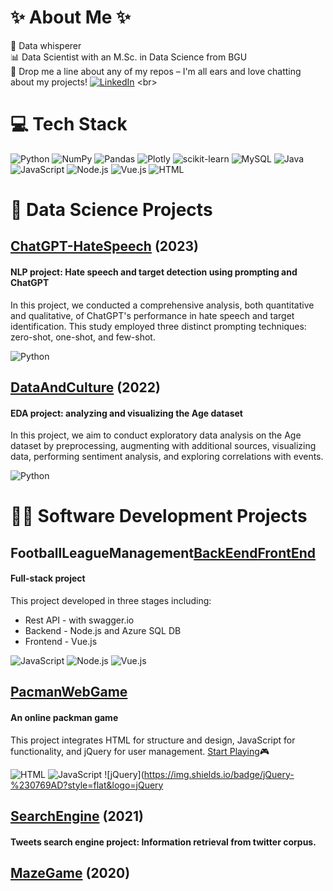 # ✨ About Me  ✨
🌟 Data whisperer <br>
📊 Data Scientist with an M.Sc. in Data Science from BGU <br>
💬 Drop me a line about any of my repos – I'm all ears and love chatting about my projects! [![LinkedIn](https://img.shields.io/badge/LinkedIn-%230077B5.svg?logo=linkedin&logoColor=white)]([https://linkedin.com/in/nitzan-barzilay](https://www.linkedin.com/in/shahar-shcheranski/)) <br>

# 💻 Tech Stack
![Python](https://img.shields.io/badge/Python-3670A0?style=flat&logo=Python&logoColor=ffdd54)  ![NumPy](https://img.shields.io/badge/Numpy-%23013243.svg?style=flat&logo=Numpy&logoColor=white) ![Pandas](https://img.shields.io/badge/Pandas-%23150458.svg?style=flat&logo=pandas&logoColor=white) ![Plotly](https://img.shields.io/badge/Plotly-%233F4F75.svg?style=flat&logo=Plotly&logoColor=white) ![scikit-learn](https://img.shields.io/badge/scikit--learn-%23F7931E.svg?style=flat&logo=scikit-learn&logoColor=white) ![MySQL](https://img.shields.io/badge/MySql-%2300f.svg?style=flat&logo=mysql&logoColor=white) ![Java](https://img.shields.io/badge/Java-3670A0.svg?style=flat&logo=java&logoColor=white) ![JavaScript](https://img.shields.io/badge/JavaScript-black?style=flat&logo=javascript
) ![Node.js](https://img.shields.io/badge/Node.js-grey?style=flat&logo=Node.js
) ![Vue.js](https://img.shields.io/badge/Vue.js-white?style=flat&logo=vue.js) ![HTML](https://img.shields.io/badge/html-%23E34F26?style=flat&logo=html
)

# 🔎 Data Science Projects

## [ChatGPT-HateSpeech](https://github.com/ShaharShc/ChatGPT-HateSpeech) (2023)
#### NLP project: Hate speech and target detection using prompting and ChatGPT
In this project, we conducted a comprehensive analysis, both quantitative and qualitative, of ChatGPT's performance in hate speech and target identification. This study employed three distinct prompting techniques: zero-shot, one-shot, and few-shot.

![Python](https://img.shields.io/badge/python-3670A0?style=flat&logo=python&logoColor=ffdd54) 

## [DataAndCulture](https://github.com/ShaharShc/DataAndCulture) (2022)
#### EDA project: analyzing and visualizing the Age dataset
In this project, we aim to conduct exploratory data analysis on the Age dataset by preprocessing, augmenting with additional sources, visualizing data, performing sentiment analysis, and exploring correlations with events.

![Python](https://img.shields.io/badge/python-3670A0?style=flat&logo=python&logoColor=ffdd54) 


# 👩‍💻 Software Development Projects

## FootballLeagueManagement[BackEend](https://github.com/ShaharShc/FootballLeagueManagement-BackEnd)[FrontEnd](https://github.com/ShaharShc/FootballLeagueManagement-FrontEnd)
#### Full-stack project
This project developed in three stages including:
- Rest API - with swagger.io
- Backend - Node.js and Azure SQL DB
- Frontend - Vue.js

![JavaScript](https://img.shields.io/badge/JavaScript-black?style=flat&logo=javascript) ![Node.js](https://img.shields.io/badge/Node.js-grey?style=flat&logo=Node.js) ![Vue.js](https://img.shields.io/badge/Vue.js-white?style=flat&logo=vue.js)


## [PacmanWebGame](https://github.com/ShaharShc/PacmanWebGame)
#### An online packman game
This project integrates HTML for structure and design, JavaScript for functionality, and jQuery for user management.
[Start Playing](https://web-development-environments-2021.github.io/Assignment2_205890320_313326985)🎮

![HTML](https://img.shields.io/badge/html-%23E34F26?style=flat&logo=html) ![JavaScript](https://img.shields.io/badge/JavaScript-black?style=flat&logo=javascript) ![jQuery](https://img.shields.io/badge/jQuery-%230769AD?style=flat&logo=jQuery


## [SearchEngine](https://github.com/ShaharShc/SearchEngine) (2021)
#### Tweets search engine project: Information retrieval from twitter corpus.

## [MazeGame](https://github.com/ShaharShc/MazeGame) (2020)



<!--
**ShaharShc/ShaharShc** is a ✨ _special_ ✨ repository because its `README.md` (this file) appears on your GitHub profile.

Here are some ideas to get you started:

- 🔭 I’m currently working on ...
- 🌱 I’m currently learning ...
- 👯 I’m looking to collaborate on ...
- 🤔 I’m looking for help with ...
- 💬 Ask me about ...
- 📫 How to reach me: ...

-->
